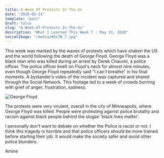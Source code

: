 ```yaml
---
title: A Week Of Protests In The Us 
date: "2020-05-31"
template: "post"
draft: false
slug: "A-Week-Of-Protests-In-The-Us"
description: "What I Learned This Week 7 : May 31, 2020"
socialImage: "/media/WILTW_7.jpg"
---
```


This week was marked by the waves of protests which have shaken the US and the world following the death of George Floyd.
George Floyd was a black man who was killed during an arrest by Derek Chauvin, a police officer. 
The police officer knelt on Floyd's neck for almost nine minutes, even though George Floyd repeatedly said "I can't breathe" in his final moments.
A bystander’s video of the incident was captured and shared through the Social Network. This footage led to a week of crowds burning with grief of anger, frustration, sadness.

![George Floyd](/media/WILTW_7.jpg)

The protests were very virulent, overall in the city of Minneapolis, where George Floyd was killed. People were protesting against police brutality and racism against black people behind the slogan 'black lives matter'.

I personally don't want to debate on whether the Police is racist or not. I think this tragedy is horrible and that police officers should be more trained before starting their job.
It would make the society safer and avoid other police blunders.

Amine